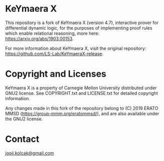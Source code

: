 KeYmaera X
==========

This repository is a fork of KeYmaera X (version 4.7), interactive prover for differential dynamic logic, for the purposes of implementing proof rules which enable relational reasoning, more here: https://arxiv.org/abs/1903.00153.

For more information about KeYmaera X, visit the original repository: https://github.com/LS-Lab/KeYmaeraX-release.

Copyright and Licenses
======================

KeYmaera X is a property of Carnegie Mellon University distributed under GNU2 license.
See COPYRIGHT.txt and LICENSE.txt for detailed copyright information.

Any changes made in this fork of the repository belong to (C) 2019 ERATO MMSD (https://group-mmm.org/eratommsd/), and are also available under the GNU2 license.

Contact
=======

jooji.kolcak@gmail.com
